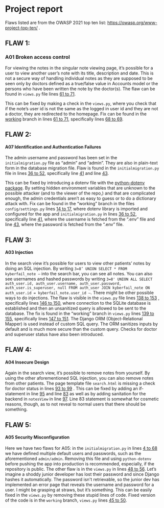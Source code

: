 # Project report

Flaws listed are from the OWASP 2021 top ten list: https://owasp.org/www-project-top-ten/ . 

## FLAW 1:
### A01 Broken access control 

For viewing the notes in the singular note viewing page, it’s possible for a user to view another user’s note with its title, description and date. This is not a secure way of handling individual notes as they are supposed to be seen only by doctors defined as a true/false value in Accounts model or the persons who have been written the note by the doctor(s). The flaw can be found in `views.py` file lines [61 to 71](https://github.com/NuiS4ncE/kyberfailapp/blob/main/src/kyberfail/views.py#L61-L69).

This can be fixed by making a check in the `views.py`, where you check that if the note’s user id is not the same as the logged in user id and they are not a doctor, they are redirected to the homepage. Fix can be found in the [working](https://github.com/NuiS4ncE/kyberfailapp/tree/working) branch in lines [61 to 71](https://github.com/NuiS4ncE/kyberfailapp/blob/working/src/kyberfail/views.py#L61-L71), specifically lines [68 to 69](https://github.com/NuiS4ncE/kyberfailapp/blob/working/src/kyberfail/views.py#L68-L69).

## FLAW 2:
#### A07 Identification and Authentication Failures

The admin username and password has been set in the `initialmigration.py` file as “admin” and “admin”. They are also in plain-text form in the database migration file. Flaw is found in the `initialmigration.py` file in lines [36 to 52](https://github.com/NuiS4ncE/kyberfailapp/blob/main/src/kyberfail/migrations/initialmigration.py#L36-L52), specifically line [41](https://github.com/NuiS4ncE/kyberfailapp/blob/main/src/kyberfail/migrations/initialmigration.py#L41) and line [43](https://github.com/NuiS4ncE/kyberfailapp/blob/main/src/kyberfail/migrations/initialmigration.py#L43).

This can be fixed by introducing a dotenv file with the [python-dotenv package](https://pypi.org/project/python-dotenv/). By setting hidden environment variables that are unknown to the possible attacker (and to the viewer of the repo,) and that are complicated enough, the admin credentials aren’t as easy to guess or to do a dictionary attack with. Fix can be found in the “working” branch in the files `config/settings.py` lines [14 to 17](https://github.com/NuiS4ncE/kyberfailapp/blob/working/src/config/settings.py#L14-L17), where dotenv library is imported and configured for the app and `initialmigration.py` in lines [36 to 52](https://github.com/NuiS4ncE/kyberfailapp/blob/working/src/kyberfail/migrations/initialmigration.py#L36-L52), specifically line [41](https://github.com/NuiS4ncE/kyberfailapp/blob/working/src/kyberfail/migrations/initialmigration.py#L41), where the username is fetched from the “.env” file and line [43](https://github.com/NuiS4ncE/kyberfailapp/blob/working/src/kyberfail/migrations/initialmigration.py#L43 ), where the password is fetched from the “.env” file.

## FLAW 3:
#### A03 Injection 

In the search view it’s possible for users to view other patients’ notes by doing an SQL injection. By writing `3=8’ UNION SELECT * FROM kyberfail_note –` into the search bar, you can see all notes. You can also see usernames and hashed passwords by writing `3=8' UNION ALL SELECT auth_user.id, auth_user.username, auth_user.password, auth_user.is_superuser, null FROM auth_user JOIN kyberfail_note ON auth_user.id = kyberfail_note.user_id –`. There might be other possible ways to do injections. The flaw is visible in the `views.py` file lines [138 to 153](https://github.com/NuiS4ncE/kyberfailapp/blob/main/src/kyberfail/views.py#L138-L153) , specifically lines [146 to 150](https://github.com/NuiS4ncE/kyberfailapp/blob/main/src/kyberfail/views.py#L146-L150), where connection to the SQLite database is established and then an unsanitized query is allowed to be sent to the database. 
The fix is found in the “working” branch in `views.py` lines [139 to 155](https://github.com/NuiS4ncE/kyberfailapp/blob/working/src/kyberfail/views.py#L139-L155), specifically lines [147 to 151](https://github.com/NuiS4ncE/kyberfailapp/blob/working/src/kyberfail/views.py#L147-L151). The Django ORM (Object-Relational Mapper) is used instead of custom SQL query. The ORM sanitizes inputs by default and is much more secure than the custom query. Checks for doctor and superuser status have also been introduced. 

## FLAW 4:
#### A04 Insecure Design

Again in the search view, it’s possible to remove notes from yourself. By using the other aforementioned SQL injection, you can also remove notes from other patients. The page template file `search.html` is missing a check for doctor status in lines [93 to 99](https://github.com/NuiS4ncE/kyberfailapp/blob/main/src/kyberfail/templates/pages/search.html#L93-L99) . 
This can be fixed by adding an if-statement in line [95](https://github.com/NuiS4ncE/kyberfailapp/blob/working/src/kyberfail/templates/pages/search.html#L95) and line [83](https://github.com/NuiS4ncE/kyberfailapp/blob/working/src/kyberfail/templates/pages/search.html#L83) as well as by adding sanitation for the backend in `notesView` in line [97](https://github.com/NuiS4ncE/kyberfailapp/blob/working/src/kyberfail/views.py#L97). Line 83 statement is somewhat for cosmetic reasons, though, as to not reveal to normal users that there should be something. 

## FLAW 5:
#### A05 Security Misconfiguration

Here we have two flaws for A05: in the `initialmigration.py` in lines [4 to 68](https://github.com/NuiS4ncE/kyberfailapp/blob/main/src/kyberfail/migrations/initialmigration.py#L4-L68) we have defined multiple default users and passwords, such as the aforementioned `admin/admin`. Removing this file and using `python-dotenv` before pushing the app into production is recommended, especially, if the repository is public.
The other flaw is in the `views.py` in lines [48 to 56](https://github.com/NuiS4ncE/kyberfailapp/blob/main/src/kyberfail/views.py#L48-L56). Let’s imagine a shoddy junior developer has lost their password and since Django hashes it automatically. The password isn't retrievable, so the junior dev has implemented an error page that reveals the username and password for a user. I might be grasping at straws, but it’s something. 
This can be easily fixed in the `views.py` by removing these stupid lines of code. Fixed version of the code is in the `working` branch, `views.py` lines [45 to 50](https://github.com/NuiS4ncE/kyberfailapp/blob/working/src/kyberfail/views.py#L45-L50).
